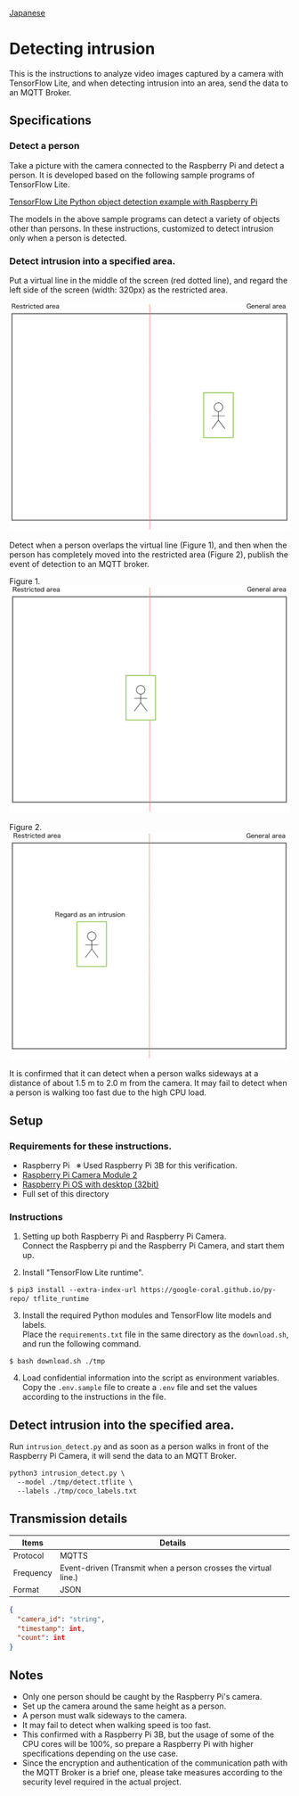 [Japanese](./README.md)

# Detecting intrusion  

This is the instructions to analyze video images captured by a camera with TensorFlow Lite, and when detecting intrusion into an area, send the data to an MQTT Broker.  

## Specifications

### Detect a person

Take a picture with the camera connected to the Raspberry Pi and detect a person. It is developed based on the following sample programs of TensorFlow Lite.

[TensorFlow Lite Python object detection example with Raspberry Pi](https://github.com/tensorflow/examples/tree/master/lite/examples/object_detection/raspberry_pi)

The models in the above sample programs can detect a variety of objects other than persons. In these instructions, customized to detect intrusion only when a person is detected.

### Detect intrusion into a specified area.  

Put a virtual line in the middle of the screen (red dotted line), and regard the left side of the screen (width: 320px) as the restricted area.  

![](./img/flame0.en.png)

Detect when a person overlaps the virtual line (Figure 1), and then when the person has completely moved into the restricted area (Figure 2), publish the event of detection to an MQTT broker.

Figure 1.  
![](./img/flame1.en.png)

Figure 2.  
![](./img/flame2.en.png)

It is confirmed that it can detect when a person walks sideways at a distance of about 1.5 m to 2.0 m from the camera. It may fail to detect when a person is walking too fast due to the high CPU load.

## Setup

### Requirements for these instructions.

- Raspberry Pi  &nbsp; ※ Used Raspberry Pi 3B for this verification.  
- [Raspberry Pi Camera Module 2](https://www.raspberrypi.com/products/camera-module-v2/)
- [Raspberry Pi OS with desktop (32bit)](https://www.raspberrypi.org/software/operating-systems/#raspberry-pi-os-32-bit)
- Full set of this directory

### Instructions

1. Setting up both Raspberry Pi and Raspberry Pi Camera.   
   Connect the Raspberry pi and the Raspberry Pi Camera, and start them up.  

2. Install "TensorFlow Lite runtime".  
```
$ pip3 install --extra-index-url https://google-coral.github.io/py-repo/ tflite_runtime
```

3. Install the required Python modules and TensorFlow lite models and labels.    
   Place the `requirements.txt` file in the same directory as the `download.sh`, and run the following command.  

```
$ bash download.sh ./tmp
```

4. Load confidential information into the script as environment variables.    
   Copy the `.env.sample` file to create a `.env` file and set the values according to the instructions in the file.  

## Detect intrusion into the specified area.  

Run `intrusion_detect.py` and as soon as a person walks in front of the Raspberry Pi Camera, it will send the data to an MQTT Broker.  

```
python3 intrusion_detect.py \
  --model ./tmp/detect.tflite \
  --labels ./tmp/coco_labels.txt
```

## Transmission details

| Items         | Details                                                 |
| ------------ | ---------------------------------------------------- |
| Protocol   | MQTTS                                                |
| Frequency    | Event-driven (Transmit when a person crosses the virtual line.)|
| Format | JSON                                                 |

```JSON
{
  "camera_id": "string",
  "timestamp": int,
  "count": int
}
```

## Notes  

- Only one person should be caught by the Raspberry Pi's camera.  
- Set up the camera around the same height as a person.  
- A person must walk sideways to the camera.  
- It may fail to detect when walking speed is too fast.  
- This confirmed with a Raspberry Pi 3B, but the usage of some of the CPU cores will be 100%, so prepare a Raspberry Pi with higher specifications depending on the use case.  
- Since the encryption and authentication of the communication path with the MQTT Broker is a brief one, please take measures according to the security level required in the actual project.  
